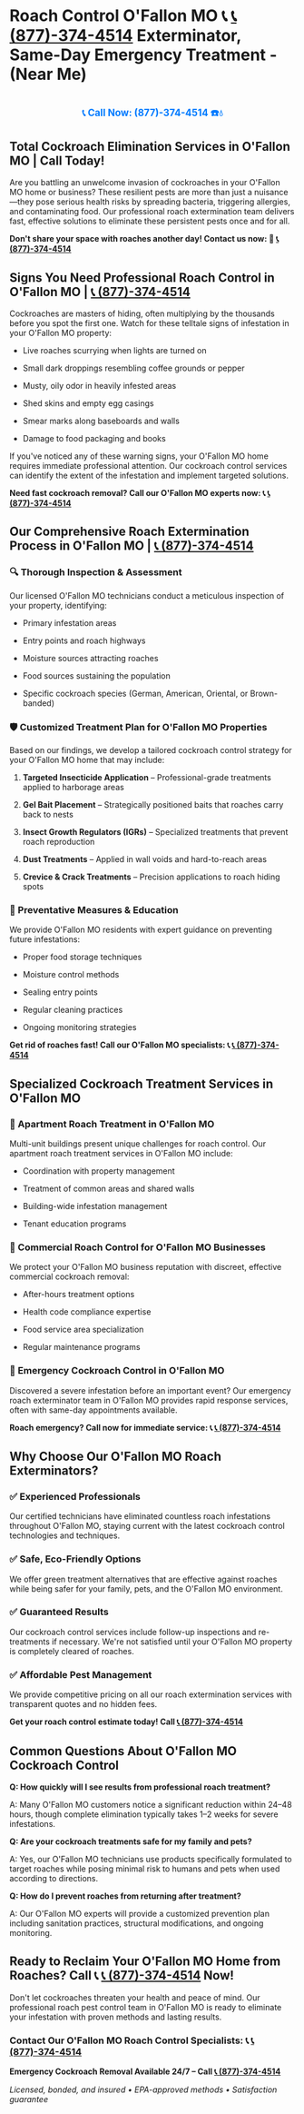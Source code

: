 # Roach Control O'Fallon MO 📞 [📞 (877)-374-4514](https://pest-control-4514.netlify.app) Exterminator, Same-Day Emergency Treatment - (Near Me)
# 

<p align="center" style="font-size: 1.2em; font-weight: bold; margin: 20px 0;">
  <a href="https://pest-control-4514.netlify.app" target="_blank" style="color: #007BFF; text-decoration: none;">📞 Call Now: (877)-374-4514 ☎️💧</a>
</p>

## Total Cockroach Elimination Services in O'Fallon MO | Call  Today!

Are you battling an unwelcome invasion of cockroaches in your O'Fallon MO home or business? These resilient pests are more than just a nuisance—they pose serious health risks by spreading bacteria, triggering allergies, and contaminating food. Our professional roach extermination team delivers fast, effective solutions to eliminate these persistent pests once and for all.

**Don't share your space with roaches another day! Contact us now: 📱 [📞 (877)-374-4514](https://pest-control-4514.netlify.app)**

## Signs You Need Professional Roach Control in O'Fallon MO | [📞 (877)-374-4514](https://pest-control-4514.netlify.app)

Cockroaches are masters of hiding, often multiplying by the thousands before you spot the first one. Watch for these telltale signs of infestation in your O'Fallon MO property:

- Live roaches scurrying when lights are turned on  

- Small dark droppings resembling coffee grounds or pepper  

- Musty, oily odor in heavily infested areas  

- Shed skins and empty egg casings  

- Smear marks along baseboards and walls  

- Damage to food packaging and books  

If you've noticed any of these warning signs, your O'Fallon MO home requires immediate professional attention. Our cockroach control services can identify the extent of the infestation and implement targeted solutions.

**Need fast cockroach removal? Call our O'Fallon MO experts now: 📞 [📞 (877)-374-4514](https://pest-control-4514.netlify.app)**

## Our Comprehensive Roach Extermination Process in O'Fallon MO | [📞 (877)-374-4514](https://pest-control-4514.netlify.app)

### 🔍 Thorough Inspection & Assessment

Our licensed O'Fallon MO technicians conduct a meticulous inspection of your property, identifying:

- Primary infestation areas  

- Entry points and roach highways  

- Moisture sources attracting roaches  

- Food sources sustaining the population  

- Specific cockroach species (German, American, Oriental, or Brown-banded)  

### 🛡️ Customized Treatment Plan for O'Fallon MO Properties

Based on our findings, we develop a tailored cockroach control strategy for your O'Fallon MO home that may include:

1. **Targeted Insecticide Application** – Professional-grade treatments applied to harborage areas  

2. **Gel Bait Placement** – Strategically positioned baits that roaches carry back to nests  

3. **Insect Growth Regulators (IGRs)** – Specialized treatments that prevent roach reproduction  

4. **Dust Treatments** – Applied in wall voids and hard-to-reach areas  

5. **Crevice & Crack Treatments** – Precision applications to roach hiding spots  

### 🧹 Preventative Measures & Education

We provide O'Fallon MO residents with expert guidance on preventing future infestations:

- Proper food storage techniques  

- Moisture control methods  

- Sealing entry points  

- Regular cleaning practices  

- Ongoing monitoring strategies  

**Get rid of roaches fast! Call our O'Fallon MO specialists: 📞 [📞 (877)-374-4514](https://pest-control-4514.netlify.app)**

## Specialized Cockroach Treatment Services in O'Fallon MO

### 🏢 Apartment Roach Treatment in O'Fallon MO

Multi-unit buildings present unique challenges for roach control. Our apartment roach treatment services in O'Fallon MO include:

- Coordination with property management  

- Treatment of common areas and shared walls  

- Building-wide infestation management  

- Tenant education programs  

### 🏪 Commercial Roach Control for O'Fallon MO Businesses

We protect your O'Fallon MO business reputation with discreet, effective commercial cockroach removal:

- After-hours treatment options  

- Health code compliance expertise  

- Food service area specialization  

- Regular maintenance programs  

### 🚨 Emergency Cockroach Control in O'Fallon MO

Discovered a severe infestation before an important event? Our emergency roach exterminator team in O'Fallon MO provides rapid response services, often with same-day appointments available.

**Roach emergency? Call now for immediate service: 📞 [📞 (877)-374-4514](https://pest-control-4514.netlify.app)**

## Why Choose Our O'Fallon MO Roach Exterminators?

### ✅ Experienced Professionals

Our certified technicians have eliminated countless roach infestations throughout O'Fallon MO, staying current with the latest cockroach control technologies and techniques.

### ✅ Safe, Eco-Friendly Options

We offer green treatment alternatives that are effective against roaches while being safer for your family, pets, and the O'Fallon MO environment.

### ✅ Guaranteed Results

Our cockroach control services include follow-up inspections and re-treatments if necessary. We're not satisfied until your O'Fallon MO property is completely cleared of roaches.

### ✅ Affordable Pest Management

We provide competitive pricing on all our roach extermination services with transparent quotes and no hidden fees.

**Get your roach control estimate today! Call [📞 (877)-374-4514](https://pest-control-4514.netlify.app)**

## Common Questions About O'Fallon MO Cockroach Control

**Q: How quickly will I see results from professional roach treatment?**  

A: Many O'Fallon MO customers notice a significant reduction within 24–48 hours, though complete elimination typically takes 1–2 weeks for severe infestations.

**Q: Are your cockroach treatments safe for my family and pets?**  

A: Yes, our O'Fallon MO technicians use products specifically formulated to target roaches while posing minimal risk to humans and pets when used according to directions.

**Q: How do I prevent roaches from returning after treatment?**  

A: Our O'Fallon MO experts will provide a customized prevention plan including sanitation practices, structural modifications, and ongoing monitoring.

## Ready to Reclaim Your O'Fallon MO Home from Roaches? Call 📞 [📞 (877)-374-4514](https://pest-control-4514.netlify.app) Now!

Don't let cockroaches threaten your health and peace of mind. Our professional roach pest control team in O'Fallon MO is ready to eliminate your infestation with proven methods and lasting results.

### Contact Our O'Fallon MO Roach Control Specialists: 📞 [📞 (877)-374-4514](https://pest-control-4514.netlify.app)

**Emergency Cockroach Removal Available 24/7 – Call [📞 (877)-374-4514](https://pest-control-4514.netlify.app)**

*Licensed, bonded, and insured • EPA-approved methods • Satisfaction guarantee*
